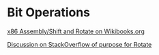 # Bit Operations

  [x86 Assembly/Shift and Rotate on Wikibooks.org](https://en.wikibooks.org/wiki/X86_Assembly/Shift_and_Rotate)

  [Discussion on StackOverflow of purpose for Rotate](https://stackoverflow.com/questions/4976636/whats-the-purpose-of-the-rotate-instructions-rol-rcl-on-x86)
